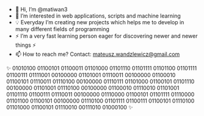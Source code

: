 - 👋 Hi, I’m @matiwan3
- 🤖 I’m interested in web applications, scripts and machine learning  
- 💡 Everyday I’m creating new projects which helps me to develop in many different fields of programming
- ⚡ I’m a very fast learning person eager for discovering newer and newer things ⚡
- 📫 How to reach me? Contact: mateusz.wandzlewicz@gmail.com

✨  01010100 01100101 01100011 01101000 01101110 01101111 01101100 01101111 01100111 01111001 00100000 01101001 01110011 00100000 01100010 01100101 01110011 01110100 00100000 01110111 01101000 01100101 01101110 00100000 01101001 01110100 00100000 01100010 01110010 01101001 01101110 01100111 01110011 00100000 01110000 01100101 01101111 01110000 01101100 01100101 00100000 01110100 01101111 01100111 01100101 01110100 01101000 01100101 01110010 00111010 01000100 ✨

<!---
matiwan3/matiwan3 is a ✨ special ✨ repository because its `README.md` (this file) appears on your GitHub profile.
You can click the Preview link to take a look at your changes.
--->
